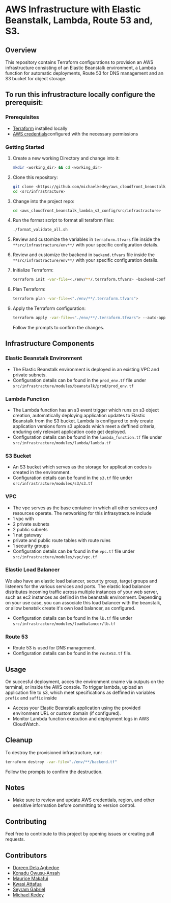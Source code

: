 # AWS Infrastructure with Elastic Beanstalk, Lambda, Route 53 and, S3. 

## Overview

This repository contains Terraform configurations to provision an AWS infrastructure consisting of an Elastic Beanstalk environment, a Lambda function for automatic deployments, Route 53 for DNS management and an S3 bucket for object storage.

## To run this infrustracture locally configure the prerequisit:

### Prerequisites

- [Terraform](https://www.terraform.io/) installed locally
- [AWS credentials](https://docs.aws.amazon.com/cli/latest/userguide/getting-started-install.html)configured with the necessary permissions

### Getting Started

1. Create a new working Directory and change into it:

   ```bash
   mkdir <working_dir> && cd <working_dir>
   ```

2. Clone this repository:

   ```bash
   git clone <https://github.com/michaelkedey/aws_cloudfront_beanstalk_lambda_s3_config.git>
   cd <src/infrastracture>
   ```

3. Change into the project repo:

   ```bash
   cd <aws_cloudfront_beanstalk_lambda_s3_config/src/infrastracture>
   ```

4. Run the format script to format all teraform files:

   ```bash
   ./format_validate_all.sh
   ```
5. Review and customize the variables in `terraform.tfvars` file inside the `**src/infrastracture/env**/` with your specific configuration details.

5. Review and customize the backend in `backend.tfvars` file inside the `**src/infrastracture/env**/` with your specific configuration details.

6. Initialize Terraform:

   ```bash
   terraform init -var-file=<./env/**/.terraform.tfvars> -backend-config=<./env/**/.backend.tfvars>
   ```

7. Plan Terraform:

   ```bash
   terraform plan -var-file=<"./env/**/.terraform.tfvars">

   ```

8. Apply the Terraform configuration:

   ```bash
   terraform apply -var-file=<"./env/**/.terraform.tfvars"> --auto-approve
   ```

   Follow the prompts to confirm the changes.

## Infrastructure Components

### Elastic Beanstalk Environment

- The Elastic Beanstalk environment is deployed in an existing VPC and private subnets.
- Configuration details can be found in the `prod_env.tf` file under `src/infrastracture/modules/beanstalk/prod/prod_env.tf`

### Lambda Function

- The Lambda function has an s3 event trigger which runs on s3 object creation,  automatically deploying application updates to Elastic Beanstalk from the S3 bucket.
Lambda is configured to only create application versions form s3 uploads which meet a deffined criteria, enduring only relevant application code get deployed.
- Configuration details can be found in the `lambda_function.tf` file under `src/infrastracture/modules/lambda/lambda.tf`

### S3 Bucket

- An S3 bucket which serves as the storage for application codes is created in the environment. 
- Configuration details can be found in the `s3.tf` file under `src/infrastracture/modules/s3/s3.tf`

### VPC

- The vpc serves as the base container in which all other services and resources operate. The networking for this infrasytracture include
- 1 vpc with
- 2 private subnets 
- 2 public subnets
- 1 nat gateway 
- private and public route tables with route rules
- 1 security groups 
- Configuration details can be found in the `vpc.tf` file under `src/infrastracture/modules/vpc/vpc.tf`


### Elastic Load Balancer

We also have an elastic load balancer, security group, target groups and listeners for the various services and ports.
The elastic load balancer distributes incoming traffic across multiple instances of your web server, such as ec2 instances as defiind in the beanstalk environment.
Depending on your use case, you can associate this load balancer with the beanstalk, or allow benatslk create it's own load balancer, as configured.
- Configuration details can be found in the `lb.tf` file under `src/infrastracture/modules/loadbalancer/lb.tf`

### Route 53

- Route 53 is used for DNS management.
- Configuration details can be found in the `route53.tf` file.

## Usage

On succesful deployment, acces the environment cname via outputs on the terminal, or inside the AWS console.
To trigger lambda, upload an application file to s3, which meet specifications as deffined in variables `prefix` and `suffix` inside

- Access your Elastic Beanstalk application using the provided environment URL or custom domain (if configured).
- Monitor Lambda function execution and deployment logs in AWS CloudWatch.

## Cleanup

To destroy the provisioned infrastructure, run:

```bash
terraform destroy -var-file="./env/**/backend.tf"
```

Follow the prompts to confirm the destruction.

## Notes

- Make sure to review and update AWS credentials, region, and other sensitive information before committing to version control.

## Contributing

Feel free to contribute to this project by opening issues or creating pull requests.

## Contributors
- [Doreen Dela Agbedoe](https://github.com/DelaDoreen)
- [Konadu Owusu-Ansah](https://github.com/konaydu)
- [Maurice Makafui](https://github.com/Maurice-Makafui)
- [Kwasi Attafua](https://github.com/Kattafuah)
- [Seyram Gabriel](https://github.com/seyramgabriel)
- [Michael Kedey](https://github.com/michaelkedey)